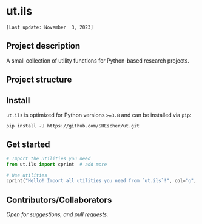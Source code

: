 # ut.ils

`[Last update: November  3, 2023]`

## Project description

A small collection of utility functions for Python-based research projects.

## Project structure

## Install

`ut.ils` is optimized for Python versions  `>=3.8` and can be installed via `pip`:

```shell
pip install -U https://github.com/SHEscher/ut.git
```

## Get started
```python
# Import the utilities you need
from ut.ils import cprint  # add more

# Use utilities
cprint("Hello! Import all utilities you need from `ut.ils`!", col="g", fm="b")
```

## Contributors/Collaborators
*Open for suggestions, and pull requests.*

